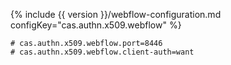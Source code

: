 {% include {{ version }}/webflow-configuration.md configKey="cas.authn.x509.webflow" %}

```properties
# cas.authn.x509.webflow.port=8446
# cas.authn.x509.webflow.client-auth=want
```


